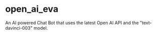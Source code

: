 # open_ai_eva
An AI powered Chat Bot that uses the latest Open AI API and the "text-davinci-003" model.
